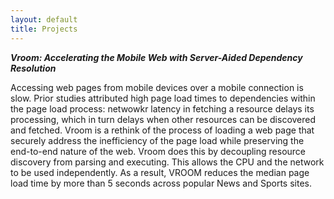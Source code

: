 ```yaml
---
layout: default
title: Projects
---
```


***Vroom: Accelerating the Mobile Web with Server-Aided Dependency Resolution***

Accessing web pages from mobile devices over a mobile connection is slow.
Prior studies attributed high page load times to dependencies within the 
page load process: netwowkr latency in fetching a resource delays its processing,
which in turn delays when other resources can be discovered and fetched.
Vroom is a rethink of the process of loading a web page that securely address the
inefficiency of the page load while preserving the end-to-end nature of the web.
Vroom does this by decoupling resource discovery from parsing and executing.
This allows the CPU and the network to be used independently. As a result, 
VROOM reduces the median page load time by more than 5 seconds 
across popular News and Sports sites. 
